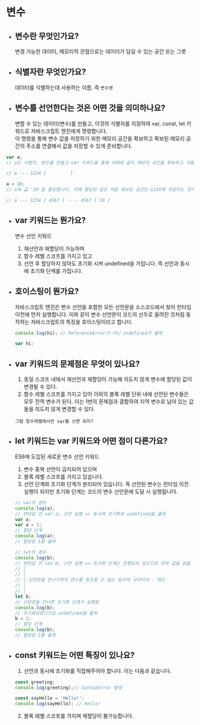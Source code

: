 # 변수

- ## 변수란 무엇인가요?

  변경 가능한 데이터,
  메모리적 관점으로는 데이터가 담길 수 있는 공간 또는 그릇

- ## 식별자란 무엇인가요?

  데이터를 식별하는데 사용하는 이름. 즉 `변수명`

- ## 변수를 선언한다는 것은 어떤 것을 의미하나요?
  변할 수 있는 데이터(변수)를 만들고, 이것의 식별자를 지정하여 var, const, let 키워드로 자바스크립트 엔진에게 명령합니다. <br/>
  이 명령을 통해 변수 값을 저장하기 위한 메모리 공간을 확보하고 확보된 메모리 공간의 주소를 연결해서 값을 저장할 수 있게 준비합니다.

```js
var a;
// a는 식별자, 변수를 만들고 var 키워드를 통해 아래와 같이 메모리 공간을 확보하고 식별자와 메모리 공간의 주소(아래에선 1234)를 연결합니다.

// a --- 1234 [         ]

a = 10;
// a에 값 '10'을 할당합니다. 이때 할당된 값은 처음 확보된 공간인 1234에 저장되는 것이 아니라, 또 다른 공간을 확보하여 값을 저장합니다(아래에선 4567), 1234는 10이 저장된 주소값 4567를 바라봄으로서 할당된 값을 불러옵니다.

// a --- 1234 [ 4567 ] ---- 4567 [ 10 ]
```

- ## var 키워드는 뭔가요?

  변수 선언 키워드

  1. 재선언과 재할당이 가능하며
  2. 함수 레벨 스코프를 가지고 있고
  3. 선언 후 할당하지 않아도 초기화 시켜 undefined을 가집니다. 즉 선언과 동시에 초기화 단계를 가집니다.

- ## 호이스팅이 뭔가요?

  자바스크립트 엔진은 변수 선언을 포함한 모든 선언문을 소스코드에서 찾아 런타임 이전에 먼저 실행합니다. 이와 같이 변수 선언문이 코드의 선두로 올려진 것처럼 동작하는 자바스크립트의 특징을 호이스팅이라고 합니다.

  ```js
  console.log(hi); // ReferenceError가 아닌 undefined가 출력

  var hi;
  ```

- ## var 키워드의 문제점은 무엇이 있나요?

  1. 동일 스코프 내에서 재선언과 재할당이 가능해 의도치 않게 변수에 할당된 값이 변경될 수 있다.
  2. 함수 레벨 스코프를 가지고 있어 이외의 블록 레벨 단위 내에 선언된 변수들은 모두 전역 변수가 된다. 이는 1번의 문제점과 결합하여 지역 변수로 남아 있는 값들을 의도치 않게 변경할 수 있다.

  ```
  그럼 함수레벨에서만 var를 쓰면 되지?
  ```

- ## let 키워드는 var 키워드와 어떤 점이 다른가요?

  ES6에 도입된 새로운 변수 선언 키워드

  1. 변수 중복 선언이 금지되어 있으며
  2. 블록 레벨 스코프를 가지고 있습니다.
  3. 선언 단계와 초기화 단계가 분리되어 있습니다. 즉 선언된 변수는 런타임 이전 실행이 되지만 초기화 단계는 코드의 변수 선언문에 도달 시 실행됩니다.

  ```js
  // var의 경우
  console.log(a);
  // 런타임 전 var a; 선언 실행 => 동시에 초기화로 undefined을 출력
  var a;
  var a = 1;
  // 할당 단계
  console.log(a);
  // 할당된 1을 출력

  // let의 경우
  console.log(b);
  // 런타임 전 let b; 선언 실행 => 초기화 단계는 진행되지 않으므로 아무 값을 읽을 수 없고 ReferenceError 발생 => 마치 호이스팅이 일어나지 않은 것처럼 보이게 됨.
  // |
  // |
  // | 선언문을 만나기까지 변수를 참조할 수 없는 일시적 사각지대 - TDZ
  // |
  // |
  let b;
  // 선언문을 만나면 초기화 단계가 실행됨
  console.log(b);
  // 초기화되었으므로 undefined을 출력
  b = 2;
  // 할당 단계
  console.log(b);
  // 할당된 2를 출력
  ```

- ## const 키워드는 어떤 특징이 있나요?

  1. 선언과 동시에 초기화를 직접해주어야 합니다. 이는 다음과 같습니다.

  ```js
  const greeting;
  console.log(greeting);// SyntaxError 발생

  const sayHello = 'Hello!';
  console.log(sayHello); // Hello!
  ```

  2. 블록 레벨 스코프를 가지며 재할당이 불가능합니다.
